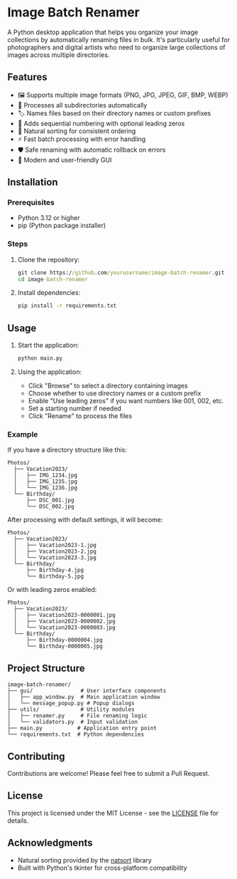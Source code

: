 # Image Batch Renamer

A Python desktop application that helps you organize your image collections by automatically renaming files in bulk. It's particularly useful for photographers and digital artists who need to organize large collections of images across multiple directories.

## Features

- 🖼️ Supports multiple image formats (PNG, JPG, JPEG, GIF, BMP, WEBP)
- 📁 Processes all subdirectories automatically
- 🏷️ Names files based on their directory names or custom prefixes
- 🔢 Adds sequential numbering with optional leading zeros
- 🔄 Natural sorting for consistent ordering
- ⚡ Fast batch processing with error handling
- 🛡️ Safe renaming with automatic rollback on errors
- 🎨 Modern and user-friendly GUI

## Installation

### Prerequisites
- Python 3.12 or higher
- pip (Python package installer)

### Steps

1. Clone the repository:
   ```cmd
   git clone https://github.com/yourusername/image-batch-renamer.git
   cd image-batch-renamer
   ```

2. Install dependencies:
   ```cmd
   pip install -r requirements.txt
   ```

## Usage

1. Start the application:
   ```cmd
   python main.py
   ```

2. Using the application:
   - Click "Browse" to select a directory containing images
   - Choose whether to use directory names or a custom prefix
   - Enable "Use leading zeros" if you want numbers like 001, 002, etc.
   - Set a starting number if needed
   - Click "Rename" to process the files

### Example

If you have a directory structure like this:
```
Photos/
  ├── Vacation2023/
  │   ├── IMG_1234.jpg
  │   ├── IMG_1235.jpg
  │   └── IMG_1236.jpg
  └── Birthday/
      ├── DSC_001.jpg
      └── DSC_002.jpg
```

After processing with default settings, it will become:
```
Photos/
  ├── Vacation2023/
  │   ├── Vacation2023-1.jpg
  │   ├── Vacation2023-2.jpg
  │   └── Vacation2023-3.jpg
  └── Birthday/
      ├── Birthday-4.jpg
      └── Birthday-5.jpg
```

Or with leading zeros enabled:
```
Photos/
  ├── Vacation2023/
  │   ├── Vacation2023-0000001.jpg
  │   ├── Vacation2023-0000002.jpg
  │   └── Vacation2023-0000003.jpg
  └── Birthday/
      ├── Birthday-0000004.jpg
      └── Birthday-0000005.jpg
```

## Project Structure

```
image-batch-renamer/
├── gui/               # User interface components
│   ├── app_window.py  # Main application window
│   └── message_popup.py # Popup dialogs
├── utils/             # Utility modules
│   ├── renamer.py     # File renaming logic
│   └── validators.py  # Input validation
├── main.py           # Application entry point
└── requirements.txt  # Python dependencies
```

## Contributing

Contributions are welcome! Please feel free to submit a Pull Request.

## License

This project is licensed under the MIT License - see the [LICENSE](LICENSE) file for details.

## Acknowledgments

- Natural sorting provided by the [natsort](https://github.com/SethMMorton/natsort) library
- Built with Python's tkinter for cross-platform compatibility
